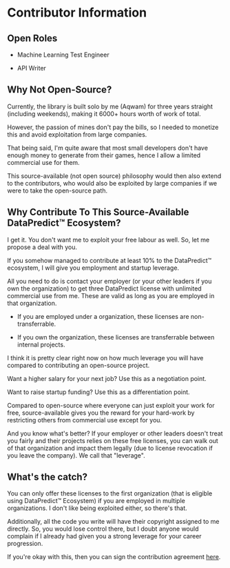 # Contributor Information

## Open Roles

* Machine Learning Test Engineer

* API Writer

## Why Not Open-Source?

Currently, the library is built solo by me (Aqwam) for three years straight (including weekends), making it 6000+ hours worth of work of total.

However, the passion of mines don't pay the bills, so I needed to monetize this and avoid exploitation from large companies.

That being said, I'm quite aware that most small developers don't have enough money to generate from their games, hence I allow a limited commercial use for them.

This source-available (not open source) philosophy would then also extend to the contributors, who would also be exploited by large companies if we were to take the open-source path.

## Why Contribute To This Source-Available DataPredict™ Ecosystem?

I get it. You don't want me to exploit your free labour as well. So, let me propose a deal with you.

If you somehow managed to contribute at least 10% to the DataPredict™ ecosystem, I will give you employment and startup leverage.

All you need to do is contact your employer (or your other leaders if you own the organization) to get three DataPredict license with unlimited commercial use from me. These are valid as long as you are employed in that organization.

* If you are employed under a organization, these licenses are non-transferrable.

* If you own the organization, these licenses are transferrable between internal projects.

I think it is pretty clear right now on how much leverage you will have compared to contributing an open-source project.

Want a higher salary for your next job? Use this as a negotiation point.

Want to raise startup funding? Use this as a differentiation point.

Compared to open-source where everyone can just exploit your work for free, source-available gives you the reward for your hard-work by restricting others from commercial use except for you.

And you know what's better? If your employer or other leaders doesn't treat you fairly and their projects relies on these free licenses, you can walk out of that organization and impact them legally (due to license revocation if you leave the company). We call that "leverage".

## What's the catch?

You can only offer these licenses to the first organization (that is eligible using DataPredict™ Ecosystem) if you are employed in multiple organizations. I don't like being exploited either, so there's that.

Additionally, all the code you write will have their copyright assigned to me directly. So, you would lose control there, but I doubt anyone would complain if I already had given you a strong leverage for your career progression.

If you're okay with this, then you can sign the contribution agreement [here]().
